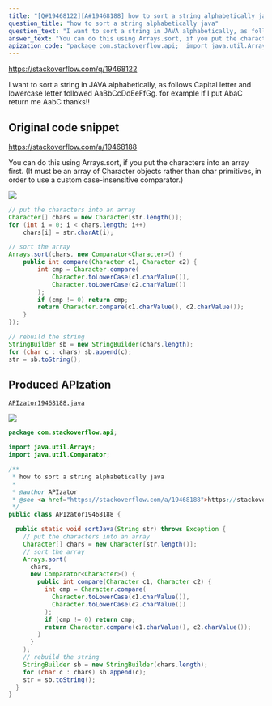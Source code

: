 ```yaml
---
title: "[Q#19468122][A#19468188] how to sort a string alphabetically java"
question_title: "how to sort a string alphabetically java"
question_text: "I want to sort a string in JAVA alphabetically, as follows Capital letter and lowercase letter followed AaBbCcDdEeFfGg. for example if I put AbaC return me AabC thanks!!"
answer_text: "You can do this using Arrays.sort, if you put the characters into an array first. (It must be an array of Character objects rather than char primitives, in order to use a custom case-insensitive comparator.)"
apization_code: "package com.stackoverflow.api;  import java.util.Arrays; import java.util.Comparator;  /**  * how to sort a string alphabetically java  *  * @author APIzator  * @see <a href=\"https://stackoverflow.com/a/19468188\">https://stackoverflow.com/a/19468188</a>  */ public class APIzator19468188 {    public static void sortJava(String str) throws Exception {     // put the characters into an array     Character[] chars = new Character[str.length()];     // sort the array     Arrays.sort(       chars,       new Comparator<Character>() {         public int compare(Character c1, Character c2) {           int cmp = Character.compare(             Character.toLowerCase(c1.charValue()),             Character.toLowerCase(c2.charValue())           );           if (cmp != 0) return cmp;           return Character.compare(c1.charValue(), c2.charValue());         }       }     );     // rebuild the string     StringBuilder sb = new StringBuilder(chars.length);     for (char c : chars) sb.append(c);     str = sb.toString();   } }"
---
```


https://stackoverflow.com/q/19468122

I want to sort a string in JAVA alphabetically, as follows
Capital letter and lowercase letter followed
AaBbCcDdEeFfGg.
for example if I put AbaC return me AabC
thanks!!



## Original code snippet

https://stackoverflow.com/a/19468188

You can do this using Arrays.sort, if you put the characters into an array first. (It must be an array of Character objects rather than char primitives, in order to use a custom case-insensitive comparator.)

<div class="code-logo"><img src="/stackoverflow.png" /></div>

```java
// put the characters into an array
Character[] chars = new Character[str.length()];
for (int i = 0; i < chars.length; i++)
    chars[i] = str.charAt(i);

// sort the array
Arrays.sort(chars, new Comparator<Character>() {
    public int compare(Character c1, Character c2) {
        int cmp = Character.compare(
            Character.toLowerCase(c1.charValue()),
            Character.toLowerCase(c2.charValue())
        );
        if (cmp != 0) return cmp;
        return Character.compare(c1.charValue(), c2.charValue());
    }
});

// rebuild the string
StringBuilder sb = new StringBuilder(chars.length);
for (char c : chars) sb.append(c);
str = sb.toString();
```

## Produced APIzation

[`APIzator19468188.java`](https://github.com/pasqualesalza/apization/raw/main/data/search/APIzator19468188.java)

<div class="code-logo"><img src="/apizator.png" /></div>

```java
package com.stackoverflow.api;

import java.util.Arrays;
import java.util.Comparator;

/**
 * how to sort a string alphabetically java
 *
 * @author APIzator
 * @see <a href="https://stackoverflow.com/a/19468188">https://stackoverflow.com/a/19468188</a>
 */
public class APIzator19468188 {

  public static void sortJava(String str) throws Exception {
    // put the characters into an array
    Character[] chars = new Character[str.length()];
    // sort the array
    Arrays.sort(
      chars,
      new Comparator<Character>() {
        public int compare(Character c1, Character c2) {
          int cmp = Character.compare(
            Character.toLowerCase(c1.charValue()),
            Character.toLowerCase(c2.charValue())
          );
          if (cmp != 0) return cmp;
          return Character.compare(c1.charValue(), c2.charValue());
        }
      }
    );
    // rebuild the string
    StringBuilder sb = new StringBuilder(chars.length);
    for (char c : chars) sb.append(c);
    str = sb.toString();
  }
}

```